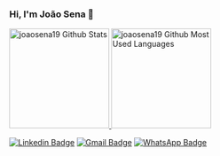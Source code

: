 ### Hi, I'm João Sena 👋

 <div>
  <a href="https://github.com/joaosena19">
  <img height="180em" alt="joaosena19 Github Stats" src="https://github-readme-stats.vercel.app/api?username=joaosena19&show_icons=true&theme=nord&include_all_commits=true&count_private=true"/>
  <img height="180em" alt="joaosena19 Github Most Used Languages" src="https://github-readme-stats.vercel.app/api/top-langs/?username=joaosena19&layout=compact&langs_count=7&theme=nord"/>
</div>

[![Linkedin Badge](https://img.shields.io/badge/-LinkedIn-%230077B5?style=for-the-badge&logo=linkedin&logoColor=white)](https://www.linkedin.com/in/joaosena19/) [![Gmail Badge](https://img.shields.io/badge/-Gmail-%23333?style=for-the-badge&logo=gmail&logoColor=white)](mailto:joaosenadainese@gmail.com) [![WhatsApp Badge](https://img.shields.io/badge/WhatsApp-25D366?style=for-the-badge&logo=whatsapp&logoColor=white)](https://api.whatsapp.com/send?phone=5519987299856)




<!--
**joaosena19/joaosena19** is a ✨ _special_ ✨ repository because its `README.md` (this file) appears on your GitHub profile.

Here are some ideas to get you started:

- 🔭 I’m currently working on ...
- 🌱 I’m currently learning ...
- 👯 I’m looking to collaborate on ...
- 🤔 I’m looking for help with ...
- 💬 Ask me about ...
- 📫 How to reach me: ...
- 😄 Pronouns: ...
- ⚡ Fun fact: ...
-->
